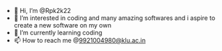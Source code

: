 - 👋 Hi, I’m @Rpk2k22
- 👀 I’m interested in coding and many amazing softwares and i aspire to create a new software on my own
- 🌱 I’m currently learning coding
- 📫 How to reach me @9921004980@klu.ac.in

<!---
Rpk2k22/Rpk2k22 is a ✨ special ✨ repository because its `README.md` (this file) appears on your GitHub profile.
You can click the Preview link to take a look at your changes.
--->
